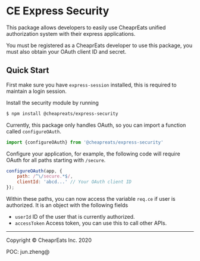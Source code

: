 # CE Express Security

This package allows developers to easily use CheaprEats unified authorization system with their express applications.

You must be registered as a CheaprEats developer to use this package, you must also obtain your OAuth client ID and secret.

## Quick Start

First make sure you have `express-session` installed, this is required to maintain a login session.

Install the security module by running

```bash
$ npm install @cheapreats/express-security
```

Currently, this package only handles OAuth, so you can import a function called `configureOAuth`.

```javascript
import {configureOAuth} from '@cheapreats/express-security'
```

Configure your application, for example, the following code will require OAuth for all paths starting with `/secure`.

```javascript
configureOAuth(app, {
    path: /^\/secure.*$/,
    clientId: 'abcd...' // Your OAuth client ID
});
```

Within these paths, you can now access the variable `req.ce` if user is authorized. It is an object with the following fields

* `userId` ID of the user that is currently authorized.
* `accessToken` Access token, you can use this to call other APIs.

----

Copyright © CheaprEats Inc. 2020

POC: jun.zheng@
